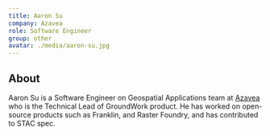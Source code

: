 ```yaml
---
title: Aaron Su
company: Azavea
role: Software Engineer
group: other
avatar: ./media/aaron-su.jpg
---
```

## About

Aaron Su is a Software Engineer on Geospatial Applications team at [Azavea](https://www.azavea.com/) who is the Technical Lead of GroundWork product. He has worked on open-source products such as Franklin, and Raster Foundry, and has contributed to STAC spec.